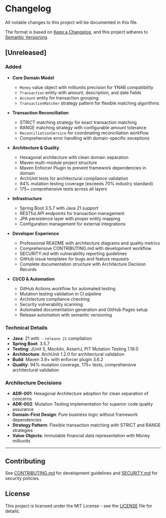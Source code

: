 # Changelog

All notable changes to this project will be documented in this file.

The format is based on [Keep a Changelog](https://keepachangelog.com/en/1.0.0/),
and this project adheres to [Semantic Versioning](https://semver.org/spec/v2.0.0.html).

## [Unreleased]

### Added

- **Core Domain Model**

  - `Money` value object with milliunits precision for YNAB compatibility
  - `Transaction` entity with amount, description, and date fields
  - `Account` entity for transaction grouping
  - `TransactionMatcher` strategy pattern for flexible matching algorithms

- **Transaction Reconciliation**

  - STRICT matching strategy for exact transaction matching
  - RANGE matching strategy with configurable amount tolerance
  - `ReconciliationService` for coordinating reconciliation workflow
  - Comprehensive error handling with domain-specific exceptions

- **Architecture & Quality**

  - Hexagonal architecture with clean domain separation
  - Maven multi-module project structure
  - Maven Enforcer Plugin to prevent framework dependencies in domain
  - ArchUnit tests for architectural compliance validation
  - 94% mutation testing coverage (exceeds 70% industry standard)
  - 175+ comprehensive tests across all layers

- **Infrastructure**

  - Spring Boot 3.5.7 with Java 21 support
  - RESTful API endpoints for transaction management
  - JPA persistence layer with proper entity mapping
  - Configuration management for external integrations

- **Developer Experience**

  - Professional README with architecture diagrams and quality metrics
  - Comprehensive CONTRIBUTING.md with development workflow
  - SECURITY.md with vulnerability reporting guidelines
  - GitHub issue templates for bugs and feature requests
  - Complete documentation structure with Architecture Decision Records

- **CI/CD & Automation**
  - GitHub Actions workflow for automated testing
  - Mutation testing validation in CI pipeline
  - Architecture compliance checking
  - Security vulnerability scanning
  - Automated documentation generation and GitHub Pages setup
  - Release automation with semantic versioning

### Technical Details

- **Java**: 21 with `--release 21` compilation
- **Spring Boot**: 3.5.7
- **Testing**: JUnit 5, Mockito, AssertJ, PIT Mutation Testing 1.18.0
- **Architecture**: ArchUnit 1.2.0 for architectural validation
- **Build**: Maven 3.9+ with enforcer plugin 3.6.2
- **Quality**: 94% mutation coverage, 175+ tests, comprehensive architectural validation

### Architecture Decisions

- **ADR-001**: Hexagonal Architecture adoption for clean separation of concerns
- **ADR-002**: Mutation Testing implementation for superior code quality assurance
- **Domain-First Design**: Pure business logic without framework dependencies
- **Strategy Pattern**: Flexible transaction matching with STRICT and RANGE strategies
- **Value Objects**: Immutable financial data representation with Money milliunits

---

## Contributing

See [CONTRIBUTING.md](CONTRIBUTING.md) for development guidelines and [SECURITY.md](SECURITY.md) for security policies.

## License

This project is licensed under the MIT License - see the [LICENSE](LICENSE) file for details.
